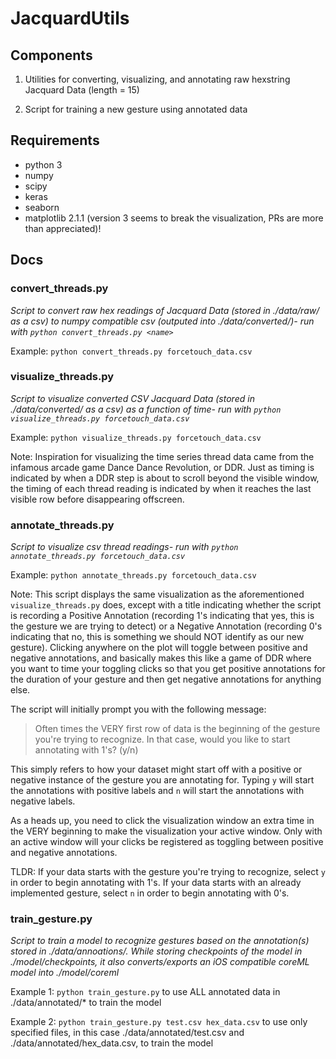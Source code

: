 # JacquardUtils

## Components

1. Utilities for converting, visualizing, and annotating raw hexstring Jacquard Data (length = 15)

2. Script for training a new gesture using annotated data

## Requirements

- python 3
- numpy
- scipy
- keras
- seaborn
- matplotlib 2.1.1 (version 3 seems to break the visualization, PRs are more than appreciated)!

## Docs

### convert_threads.py

_Script to convert raw hex readings of Jacquard Data (stored in ./data/raw/<name> as a csv) to numpy compatible csv (outputed into ./data/converted/<name>)- run with `python convert_threads.py <name>`_

Example: `python convert_threads.py forcetouch_data.csv`

### visualize_threads.py

_Script to visualize converted CSV Jacquard Data (stored in ./data/converted/<name> as a csv) as a function of time- run with `python visualize_threads.py forcetouch_data.csv`_

Example: `python visualize_threads.py forcetouch_data.csv`

Note: Inspiration for visualizing the time series thread data came from the infamous arcade game Dance Dance Revolution, or DDR. Just as timing is indicated by when a DDR step is about to scroll beyond the visible window, the timing of each thread reading is indicated by when it reaches the last visible row before disappearing offscreen.

### annotate_threads.py

_Script to visualize csv thread readings- run with `python annotate_threads.py forcetouch_data.csv`_

Example: `python annotate_threads.py forcetouch_data.csv`

Note: This script displays the same visualization as the aforementioned `visualize_threads.py` does, except with a title indicating whether the script is recording a Positive Annotation (recording 1's indicating that yes, this is the gesture we are trying to detect) or a Negative Annotation (recording 0's indicating that no, this is something we should NOT identify as our new gesture). Clicking anywhere on the plot will toggle between positive and negative annotations, and basically makes this like a game of DDR where you want to time your toggling clicks so that you get positive annotations for the duration of your gesture and then get negative annotations for anything else.

The script will initially prompt you with the following message:

> Often times the VERY first row of data is the beginning of the gesture you're trying to recognize. In that case, would you like to start annotating with 1's? (y/n)

This simply refers to how your dataset might start off with a positive or negative instance of the gesture you are annotating for. Typing `y` will start the annotations with positive labels and `n` will start the annotations with negative labels.

As a heads up, you need to click the visualization window an extra time in the VERY beginning to make the visualization your active window. Only with an active window will your clicks be registered as toggling between positive and negative annotations.

TLDR:
If your data starts with the gesture you're trying to recognize, select `y` in order to begin annotating with 1's.
If your data starts with an already implemented gesture, select `n` in order to begin annotating with 0's.

### train_gesture.py

_Script to train a model to recognize gestures based on the annotation(s) stored in ./data/annoations/. While storing checkpoints of the model in ./model/checkpoints, it also converts/exports an iOS compatible coreML model into ./model/coreml_

Example 1: `python train_gesture.py` to use ALL annotated data in ./data/annotated/\* to train the model

Example 2: `python train_gesture.py test.csv hex_data.csv` to use only specified files, in this case ./data/annotated/test.csv and ./data/annotated/hex_data.csv, to train the model
